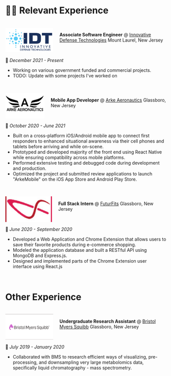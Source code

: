 # 👨‍💻 Relevant Experience

<br>

<div style="display: flex;">
<img src="../images/IDT-Logo.jpg" alt="IDT-Logo" width="150" height="80" style="object-fit: contain" />
&nbsp;&nbsp;&nbsp;&nbsp;&nbsp;

**Associate Software Engineer** @ [Innovative Defense Technologies](https://idtus.com/)
Mount Laurel, New Jersey

</div>

📅 _December 2021 - Present_

-   Working on various government funded and commercial projects.
-   TODO: Update with some projects I've worked on

&nbsp;

<div style="display: flex;">
<img src="../images/Arke-Logo.jfif" alt="Arke-Logo" width="150" height="80" style="object-fit: cover" />
&nbsp;&nbsp;&nbsp;&nbsp;&nbsp;

**Mobile App Developer** @ [Arke Aeronautics](https://www.arkelive.com/)
Glassboro, New Jersey

</div>

📅 _October 2020 - June 2021_

-   Built on a cross-platform iOS/Android mobile app to connect first responders to enhanced situational awareness via their cell phones and tablets before arriving and while on-scene.
-   Prototyped and developed majority of the front end using React Native while ensuring compatibility across mobile platforms.
-   Performed extensive testing and debugged code during development and production.
-   Optimized the project and submitted review applications to launch "ArkeMobile" on the iOS App Store and Android Play Store.

&nbsp;

<div style="display: flex;">
<img src="../images/FuturFits-Logo.jpg" alt="FuturFits-Logo" width="150" height="80" style="object-fit: cover" />
&nbsp;&nbsp;&nbsp;&nbsp;&nbsp;

**Full Stack Intern** @ [FuturFits](https://chrome.google.com/webstore/detail/futurfits/lbijjbmhbdcmgohdcppmpgamaopncbig)
Glassboro, New Jersey

</div>

📅 _June 2020 - September 2020_

-   Developed a Web Application and Chrome Extension that allows users to save their favorite products during e-commerce shopping.
-   Modeled the application database and built a RESTful API using MongoDB and Express.js.
-   Designed and implemented parts of the Chrome Extension user interface using React.js

&nbsp;

# Other Experience

<br>

<div style="display: flex;">
<img src="../images/BMS-Logo.jpg" alt="BMS-Logo" width="150" height="80" style="object-fit: cover" />
&nbsp;&nbsp;&nbsp;&nbsp;&nbsp;

**Undergraduate Research Assistant** @ [Bristol Myers Squibb](https://csm.rowan.edu/departments/cs/research/bms/)
Glassboro, New Jersey

</div>

📅 _July 2019 - January 2020_

-   Collaborated with BMS to research efficient ways of visualizing, pre-processing, and downsampling very large metabolomics data, specifically liquid chromatography - mass spectrometry.
